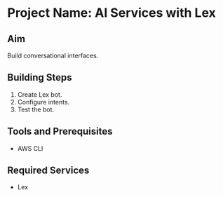 # Project Name: AI Services with Lex
## Aim
Build conversational interfaces.

## Building Steps
1. Create Lex bot.
2. Configure intents.
3. Test the bot.

## Tools and Prerequisites
- AWS CLI

## Required Services
- Lex
